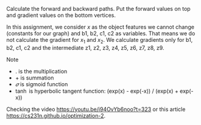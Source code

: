 Calculate the forward and backward paths. Put the forward values on top and gradient values on the bottom vertices. 

In this assignment, we consider $x$ as the object features we cannot change (constants for our graph) and b1, b2, c1, c2 as variables. That means we do not calculate the gradient for $x_1$ and $x_2$. We calculate gradients only for b1, b2, c1, c2 and the intermediate z1, z2, z3, z4, z5, z6, z7, z8, z9.

> [!NOTE]
> - $.$ is the multiplication
> - $+$ is summation
> - $𝜎$ is sigmoid function
> - $\tanh$ is hyperbolic tangent function: (exp(x) - exp(-x)) / (exp(x) + exp(-x))

Checking the video https://youtu.be/i94OvYb6noo?t=323 or this article https://cs231n.github.io/optimization-2.
